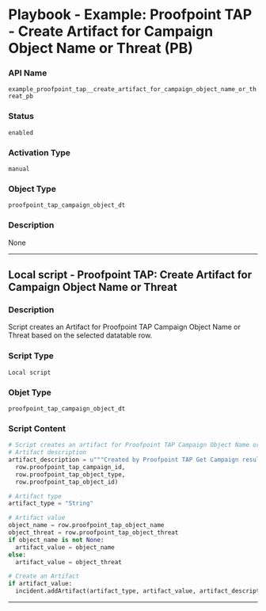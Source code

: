 <!--
    DO NOT MANUALLY EDIT THIS FILE
    THIS FILE IS AUTOMATICALLY GENERATED WITH resilient-sdk codegen
    Generated with resilient-sdk v49.0.4423
-->

# Playbook - Example: Proofpoint TAP - Create Artifact for Campaign Object Name or Threat (PB)

### API Name
`example_proofpoint_tap__create_artifact_for_campaign_object_name_or_threat_pb`

### Status
`enabled`

### Activation Type
`manual`

### Object Type
`proofpoint_tap_campaign_object_dt`

### Description
None


---

## Local script - Proofpoint TAP: Create Artifact for Campaign Object Name or Threat 

### Description
Script creates an Artifact for Proofpoint TAP Campaign Object Name or Threat based on the selected datatable row.

### Script Type
`Local script`

### Objet Type
`proofpoint_tap_campaign_object_dt`

### Script Content
```python
# Script creates an artifact for Proofpoint TAP Campaign Object Name or Threat based on the selected datatable row.
# Artifact description
artifact_description = u"""Created by Proofpoint TAP Get Campaign results for Campaign ID '{}', Type of Campaign Object '{}', Object ID '{}'""".format(
  row.proofpoint_tap_campaign_id,
  row.proofpoint_tap_object_type,
  row.proofpoint_tap_object_id)

# Artifact type
artifact_type = "String"

# Artifact value
object_name = row.proofpoint_tap_object_name
object_threat = row.proofpoint_tap_object_threat
if object_name is not None:
  artifact_value = object_name 
else: 
  artifact_value = object_threat

# Create an Artifact
if artifact_value:
  incident.addArtifact(artifact_type, artifact_value, artifact_description)

```

---
